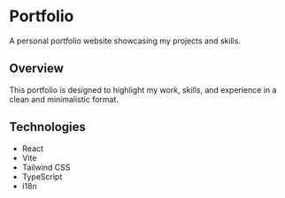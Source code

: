 # Portfolio

A personal portfolio website showcasing my projects and skills.

## Overview

This portfolio is designed to highlight my work, skills, and experience in a clean and minimalistic format.

## Technologies

- React
- Vite
- Tailwind CSS
- TypeScript
- i18n
